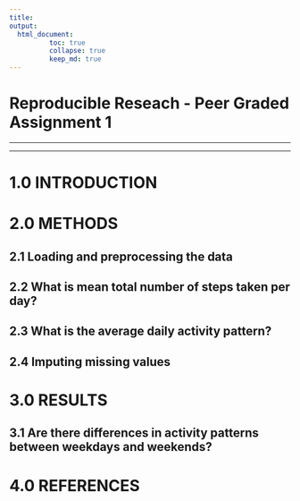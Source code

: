 ```yaml
---
title:
output: 
  html_document:
          toc: true
          collapse: true
          keep_md: true
---
```

<link rel="stylesheet" href="styles.css">

Reproducible Reseach - Peer Graded Assignment 1
===============================================

<hr><hr/>

# 1.0 INTRODUCTION

# 2.0 METHODS

## 2.1 Loading and preprocessing the data



## 2.2 What is mean total number of steps taken per day?



## 2.3 What is the average daily activity pattern?



## 2.4 Imputing missing values

# 3.0 RESULTS

## 3.1 Are there differences in activity patterns between weekdays and weekends?


# 4.0 REFERENCES
